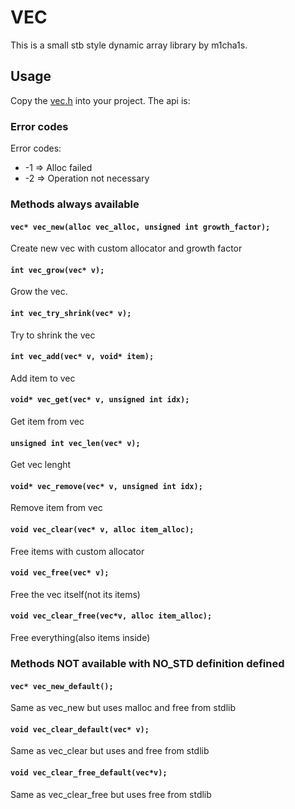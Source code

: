 # VEC
This is a small stb style dynamic array library by m1cha1s.

## Usage
Copy the [vec.h](vec.h) into your project. The api is:

### Error codes
Error codes:
- -1 => Alloc failed
- -2 => Operation not necessary

### Methods always available

#### `vec* vec_new(alloc vec_alloc, unsigned int growth_factor);`
Create new vec with custom allocator and growth factor

#### `int vec_grow(vec* v);`
Grow the vec.

#### `int vec_try_shrink(vec* v);`
Try to shrink the vec

#### `int vec_add(vec* v, void* item);`
Add item to vec

#### `void* vec_get(vec* v, unsigned int idx);`
Get item from vec

#### `unsigned int vec_len(vec* v);`
Get vec lenght

#### `void* vec_remove(vec* v, unsigned int idx);`
Remove item from vec

#### `void vec_clear(vec* v, alloc item_alloc);`
Free items with custom allocator

#### `void vec_free(vec* v);`
Free the vec itself(not its items)

#### `void vec_clear_free(vec*v, alloc item_alloc);`
Free everything(also items inside)


### Methods NOT available with NO_STD definition defined

#### `vec* vec_new_default();`
Same as vec_new but uses malloc and free from stdlib

#### `void vec_clear_default(vec* v);`
Same as vec_clear but uses and free from stdlib

#### `void vec_clear_free_default(vec*v);`
Same as vec_clear_free but uses free from stdlib
